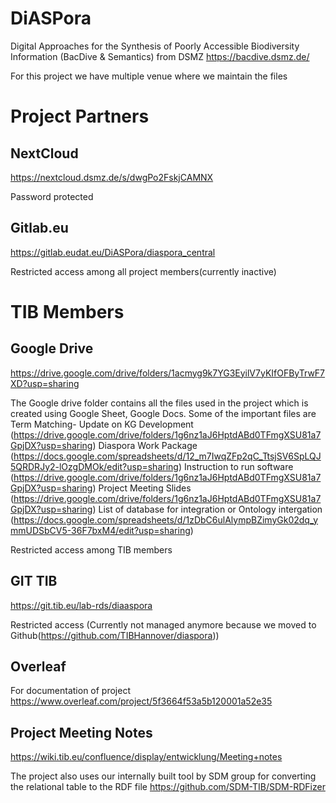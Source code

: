 # DiASPora 
Digital Approaches for the Synthesis of Poorly Accessible Biodiversity Information (BacDive &amp; Semantics) from DSMZ https://bacdive.dsmz.de/

For this project we have multiple venue where we maintain the files

# Project Partners

## NextCloud
https://nextcloud.dsmz.de/s/dwgPo2FskjCAMNX

Password protected

## Gitlab.eu
https://gitlab.eudat.eu/DiASPora/diaspora_central

Restricted access among all project members(currently inactive)


# TIB Members

## Google Drive

https://drive.google.com/drive/folders/1acmyg9k7YG3EyilV7yKIfOFByTrwF7XD?usp=sharing

The Google drive folder contains all the files used in the project which is created using Google Sheet, Google Docs. Some of the important files are
Term Matching- Update on KG Development (https://drive.google.com/drive/folders/1g6nz1aJ6HptdABd0TFmgXSU81a7GpjDX?usp=sharing)
Diaspora Work Package (https://docs.google.com/spreadsheets/d/12_m7IwqZFp2qC_TtsjSV6SpLQJ5QRDRJy2-lOzgDMOk/edit?usp=sharing)
Instruction to run software (https://drive.google.com/drive/folders/1g6nz1aJ6HptdABd0TFmgXSU81a7GpjDX?usp=sharing)
Project Meeting Slides (https://drive.google.com/drive/folders/1g6nz1aJ6HptdABd0TFmgXSU81a7GpjDX?usp=sharing)
List of database for integration or Ontology intergation (https://docs.google.com/spreadsheets/d/1zDbC6ulAlympBZimyGk02dq_ymmUDSbCV5-36F7bxM4/edit?usp=sharing)

Restricted access among TIB members

## GIT TIB
https://git.tib.eu/lab-rds/diaaspora

Restricted access (Currently not managed anymore because we moved to Github(https://github.com/TIBHannover/diaspora))

## Overleaf
For documentation of project https://www.overleaf.com/project/5f3664f53a5b120001a52e35

## Project Meeting Notes
https://wiki.tib.eu/confluence/display/entwicklung/Meeting+notes

The project also uses our internally built tool by SDM group for converting the relational table to the RDF file https://github.com/SDM-TIB/SDM-RDFizer



